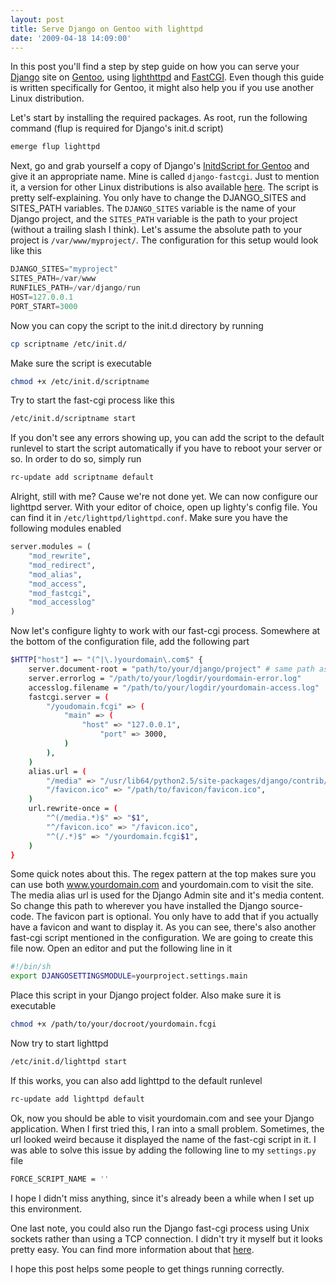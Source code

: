 ```yaml
---
layout: post
title: Serve Django on Gentoo with lighttpd
date: '2009-04-18 14:09:00'
---
```


In this post you'll find a step by step guide on how you can serve your [Django](http://www.djangoproject.com) site on [Gentoo](http://www.gentoo.org), using [lighthttpd](http://www.lighttpd.net) and [FastCGI](http://www.fastcgi.com). Even though this guide is written specifically for Gentoo, it might also help you if you use another Linux distribution.

Let's start by installing the required packages. As root, run the following command (flup is required for Django's init.d script)

```bash
emerge flup lighttpd
```

Next, go and grab yourself a copy of Django's [InitdScript for Gentoo](http://code.djangoproject.com/wiki/InitdScriptForGentooLinux) and give it an appropriate name. Mine is called `django-fastcgi`. Just to mention it, a version for other Linux distributions is also available [here](http://code.djangoproject.com/wiki/InitdScriptForLinux). The script is pretty self-explaining. You only have to change the DJANGO_SITES and SITES_PATH variables. The `DJANGO_SITES` variable is the name of your Django project, and the `SITES_PATH` variable is the path to your project (without a trailing slash I think).
Let's assume the absolute path to your project is `/var/www/myproject/`. The configuration for this setup would look like this

```python
DJANGO_SITES="myproject"
SITES_PATH=/var/www
RUNFILES_PATH=/var/django/run
HOST=127.0.0.1
PORT_START=3000
```

Now you can copy the script to the init.d directory by running

```bash
cp scriptname /etc/init.d/
```

Make sure the script is executable

```bash
chmod +x /etc/init.d/scriptname
```

Try to start the fast-cgi process like this

```bash
/etc/init.d/scriptname start
```

If you don't see any errors showing up, you can add the script to the default runlevel to start the script automatically if you have to reboot your server or so. In order to do so, simply run

```bash
rc-update add scriptname default
```

Alright, still with me? Cause we're not done yet.
We can now configure our lighttpd server. With your editor of choice, open up lighty's config file. You can find it in `/etc/lighttpd/lighttpd.conf`.
Make sure you have the following modules enabled

```python
server.modules = (
	"mod_rewrite",
	"mod_redirect",
	"mod_alias",
	"mod_access",
	"mod_fastcgi",
	"mod_accesslog"
)
```

Now let's configure lighty to work with our fast-cgi process. Somewhere at the bottom of the configuration file, add the following part

```bash
$HTTP["host"] =~ "(^|\.)yourdomain\.com$" {
    server.document-root = "path/to/your/django/project" # same path as the SITES_PATH in the fastcgi script
    server.errorlog = "/path/to/your/logdir/yourdomain-error.log"
    accesslog.filename = "/path/to/your/logdir/yourdomain-access.log"
    fastcgi.server = (
        "/youdomain.fcgi" => (
            "main" => (
                "host" => "127.0.0.1",
                    "port" => 3000,
            )
        ),
    )
    alias.url = (
        "/media" => "/usr/lib64/python2.5/site-packages/django/contrib/admin/media/",
        "/favicon.ico" => "/path/to/favicon/favicon.ico",
    )
    url.rewrite-once = (
        "^(/media.*)$" => "$1",
        "^/favicon.ico" => "/favicon.ico",
        "^(/.*)$" => "/yourdomain.fcgi$1",
    )
}
```

Some quick notes about this. The regex pattern at the top makes sure you can use both www.yourdomain.com and yourdomain.com to visit the site. The media alias url is used for the Django Admin site and it's media content. So change this path to wherever you have installed the Django source-code. The favicon part is optional. You only have to add that if you actually have a favicon and want to display it. As you can see, there's also another fast-cgi script mentioned in the configuration. We are going to create this file now. Open an editor and put the following line in it

```bash
#!/bin/sh
export DJANGOSETTINGSMODULE=yourproject.settings.main
```

Place this script in your Django project folder. Also make sure it is executable

```bash
chmod +x /path/to/your/docroot/yourdomain.fcgi
```

Now try to start lighttpd

```bash
/etc/init.d/lighttpd start
```

If this works, you can also add lighttpd to the default runlevel

```bash
rc-update add lighttpd default
```

Ok, now you should be able to visit yourdomain.com and see your Django application. When I first tried this, I ran into a small problem. Sometimes, the url looked weird because it displayed the name of the fast-cgi script in it. I was able to solve this issue by adding the following line to my `settings.py` file

```bash
FORCE_SCRIPT_NAME = ''
```

I hope I didn't miss anything, since it's already been a while when I set up this environment.

One last note, you could also run the Django fast-cgi process using Unix sockets rather than using a TCP connection. I didn't try it myself but it looks pretty easy. You can find more information about that [here](http://code.djangoproject.com/wiki/InitdScriptForLinux).

I hope this post helps some people to get things running correctly.
